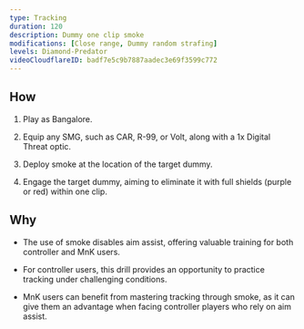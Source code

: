 ```yaml
---
type: Tracking
duration: 120
description: Dummy one clip smoke
modifications: [Close range, Dummy random strafing]
levels: Diamond-Predator
videoCloudflareID: badf7e5c9b7887aadec3e69f3599c772
---
```


## How

1. Play as Bangalore.

2. Equip any SMG, such as CAR, R-99, or Volt, along with a 1x Digital Threat optic.

3. Deploy smoke at the location of the target dummy.

4. Engage the target dummy, aiming to eliminate it with full shields (purple or red) within one clip.

## Why

- The use of smoke disables aim assist, offering valuable training for both controller and MnK users.

- For controller users, this drill provides an opportunity to practice tracking under challenging conditions.

- MnK users can benefit from mastering tracking through smoke, as it can give them an advantage when facing controller players who rely on aim assist.
